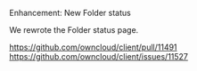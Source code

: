 Enhancement: New Folder status

We rewrote the Folder status page.

https://github.com/owncloud/client/pull/11491
https://github.com/owncloud/client/issues/11527
